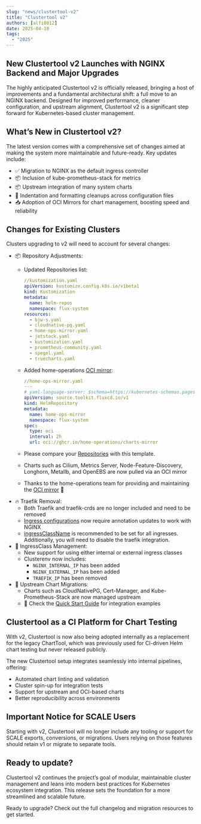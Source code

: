 ```yaml
---
slug: "news/clustertool-v2"
title: "Clustertool v2"
authors: [alfi0812]
date: 2025-04-10
tags:
  - "2025"
---
```


## New Clustertool v2 Launches with NGINX Backend and Major Upgrades

The highly anticipated Clustertool v2 is officially released, bringing a host of improvements and a fundamental architectural shift:
a full move to an NGINX backend.
Designed for improved performance, cleaner configuration, and upstream alignment,
Clustertool v2 is a significant step forward for Kubernetes-based cluster management.

## What’s New in Clustertool v2?

The latest version comes with a comprehensive set of changes aimed at making the system more maintainable and future-ready. Key updates include:

- ✅ Migration to NGINX as the default ingress controller
- 📦 Inclusion of kube-prometheus-stack for metrics
- 📦 Upstream integration of many system charts
- 🧹 Indentation and formatting cleanups across configuration files
- 📥 Adoption of OCI Mirrors for chart management, boosting speed and reliability

## Changes for Existing Clusters

Clusters upgrading to v2 will need to account for several changes:

- 📦 Repository Adjustments:
  - Updated Repositories list:

    ```yaml
    //kustomization.yaml
    apiVersion: kustomize.config.k8s.io/v1beta1
    kind: Kustomization
    metadata:
      name: helm-repos
      namespace: flux-system
    resources:
      - bjw-s.yaml
      - cloudnative-pg.yaml
      - home-ops-mirror.yaml
      - jetstack.yaml
      - kustomization.yaml
      - prometheus-community.yaml
      - spegel.yaml
      - truecharts.yaml
    ```

  - Added home-operations [OCI mirror](https://github.com/home-operations/charts-mirror):

    ```yaml
    //home-ops-mirror.yaml
    ---
    # yaml-language-server: $schema=https://kubernetes-schemas.pages.dev/source.toolkit.fluxcd.io/helmrepository_v1.json
    apiVersion: source.toolkit.fluxcd.io/v1
    kind: HelmRepository
    metadata:
      name: home-ops-mirror
      namespace: flux-system
    spec:
      type: oci
      interval: 2h
      url: oci://ghcr.io/home-operations/charts-mirror
    ```

  - Please compare your [Repositories](https://github.com/truecharts/public/tree/master/clustertool/embed/generic/root/repositories/helm) with this template.
  - Charts such as Cilium, Metrics Server, Node-Feature-Discovery, Longhorn, Metallb, and OpenEBS are now
    pulled via an OCI mirror
  - Thanks to the home-operations team for providing and maintaining the [OCI mirror](https://github.com/home-operations/charts-mirror) 🎉
- 🔥 Traefik Removal:
  - Both Traefik and traefik-crds are no longer included and need to be removed
  - [Ingress configurations](/guides/ingress/nginx/) now require annotation updates to work with NGINX
  - [ingressClassName](/guides/ingress/) is recommended to be set for all ingresses. Additionally, you will need to disable the traefik integration.
- 🔄 IngressClass Management:
  - New support for using either internal or external ingress classes
  - Clusterenv now includes:
    - `NGINX_INTERNAL_IP` has been added
    - `NGINX_EXTERNAL_IP` has been added
    - `TRAEFIK_IP` has been removed
- 🧪 Upstream Chart Migrations:
  - Charts such as CloudNativePG, Cert-Manager, and Kube-Prometheus-Stack are now managed upstream
  - 🧭 Check the [Quick Start Guide](/guides/) for integration examples

## Clustertool as a CI Platform for Chart Testing

With v2, Clustertool is now also being adopted internally as a replacement for the legacy ChartTool,
which was previously used for CI-driven Helm chart testing but never released publicly.

The new Clustertool setup integrates seamlessly into internal pipelines, offering:

- Automated chart linting and validation
- Cluster spin-up for integration tests
- Support for upstream and OCI-based charts
- Better reproducibility across environments

  
## Important Notice for SCALE Users

Starting with v2, Clustertool will no longer include any tooling or support for SCALE exports, conversions,
or migrations. Users relying on those features should retain v1 or migrate to separate tools.

## Ready to update?

Clustertool v2 continues the project’s goal of modular, maintainable cluster management and leans into modern best practices for Kubernetes ecosystem integration.
This release sets the foundation for a more streamlined and scalable future.

Ready to upgrade? Check out the full changelog and migration resources to get started.
